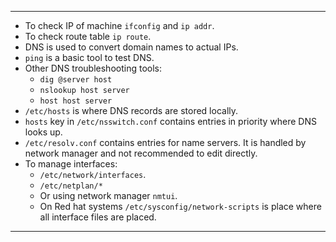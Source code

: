 ___
- To check IP of machine `ifconfig` and `ip addr`.
- To check route table `ip route`.
- DNS is used to convert domain names to actual IPs.
- `ping` is a basic tool to test DNS.
- Other DNS troubleshooting tools:
	- `dig @server host`
	- `nslookup host server`
	- `host host server`
- `/etc/hosts` is where DNS records are stored locally.
- `hosts` key in `/etc/nsswitch.conf` contains entries in priority where DNS looks up. 
- `/etc/resolv.conf` contains entries for name servers. It is handled by network manager and not recommended to edit directly.
- To manage interfaces:
	- `/etc/network/interfaces`.
	- `/etc/netplan/*`
	- Or using network manager `nmtui`. 
	- On Red hat systems `/etc/sysconfig/network-scripts` is place where all interface files are placed. 
___
